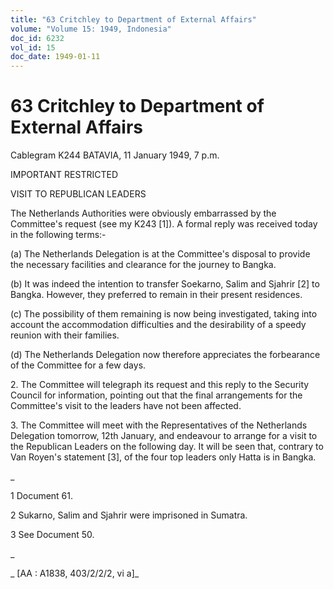 ```yaml
---
title: "63 Critchley to Department of External Affairs"
volume: "Volume 15: 1949, Indonesia"
doc_id: 6232
vol_id: 15
doc_date: 1949-01-11
---
```


# 63 Critchley to Department of External Affairs

Cablegram K244 BATAVIA, 11 January 1949, 7 p.m.

IMPORTANT RESTRICTED

VISIT TO REPUBLICAN LEADERS

The Netherlands Authorities were obviously embarrassed by the Committee's request (see my K243 [1]). A formal reply was received today in the following terms:-

(a) The Netherlands Delegation is at the Committee's disposal to provide the necessary facilities and clearance for the journey to Bangka.

(b) It was indeed the intention to transfer Soekarno, Salim and Sjahrir [2] to Bangka. However, they preferred to remain in their present residences.

(c) The possibility of them remaining is now being investigated, taking into account the accommodation difficulties and the desirability of a speedy reunion with their families.

(d) The Netherlands Delegation now therefore appreciates the forbearance of the Committee for a few days.

2\. The Committee will telegraph its request and this reply to the Security Council for information, pointing out that the final arrangements for the Committee's visit to the leaders have not been affected.

3\. The Committee will meet with the Representatives of the Netherlands Delegation tomorrow, 12th January, and endeavour to arrange for a visit to the Republican Leaders on the following day. It will be seen that, contrary to Van Royen's statement [3], of the four top leaders only Hatta is in Bangka.

_

1 Document 61.

2 Sukarno, Salim and Sjahrir were imprisoned in Sumatra.

3 See Document 50.

_

_ [AA : A1838, 403/2/2/2, vi a]_
